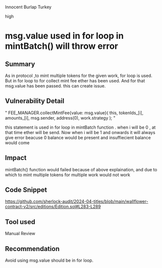 Innocent Burlap Turkey

high

# msg.value used in for loop in mintBatch() will throw error

## Summary
As in protocol ,to mint multiple tokens for the given work, for loop is used. But in for loop to for collect mint fee ether has been used. And for that msg.value has been passed. this can create issue.

## Vulnerability Detail

"
FEE_MANAGER.collectMintFee{value: msg.value}(
this, tokenIds_[i], amounts_[i], msg.sender, address(0), work.strategy
);
"

this statement is used in for loop in mintBatch function .
when i will be 0 , at that time ether will be send.
Now when i will be 1 and onwards it will always give error beacuse 0 balance would be present and insuffiecient balance would come

## Impact

mintBatch() function would failed because of above explaination, and due to which to mint multiple tokens for multiple work would not work

## Code Snippet

https://github.com/sherlock-audit/2024-04-titles/blob/main/wallflower-contract-v2/src/editions/Edition.sol#L283-L289

## Tool used

Manual Review

## Recommendation
Avoid using msg.value should be in for loop.